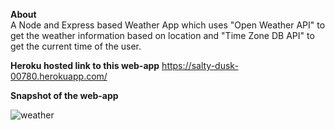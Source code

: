 <b> About </b>
<br>
A Node and Express based Weather App which uses "Open Weather API" to get the weather information based on location and "Time Zone DB API" to get the current time of the user.


<b>Heroku hosted link to this web-app</b> https://salty-dusk-00780.herokuapp.com/

<b>Snapshot of the web-app </b>

![weather](https://user-images.githubusercontent.com/41718296/94336221-055dd400-ffff-11ea-8559-72ef833ff990.jpg)
